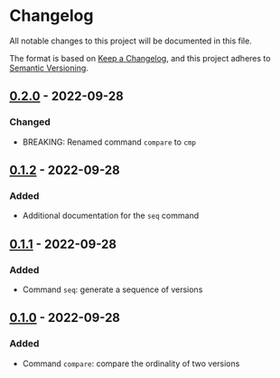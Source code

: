# Changelog

All notable changes to this project will be documented in this file.

The format is based on [Keep a Changelog](https://keepachangelog.com/en/1.0.0/),
and this project adheres to [Semantic Versioning](https://semver.org/spec/v2.0.0.html).

## [0.2.0] - 2022-09-28

### Changed

- BREAKING: Renamed command `compare` to `cmp`

## [0.1.2] - 2022-09-28

### Added

- Additional documentation for the `seq` command

## [0.1.1] - 2022-09-28

### Added

- Command `seq`: generate a sequence of versions

## [0.1.0] - 2022-09-28

### Added

- Command `compare`: compare the ordinality of two versions

[unreleased]: https://github.com/sbruton/justfile/compare/v0.2.0...HEAD
[0.2.0]: https://github.com/sbruton/justfile/compare/v0.1.2...v0.2.0
[0.1.2]: https://github.com/sbruton/justfile/compare/v0.1.1...v0.1.2
[0.1.1]: https://github.com/sbruton/justfile/compare/v0.1.0...v0.1.1
[0.1.0]: https://github.com/sbruton/justfile/releases/tag/v0.1.0
